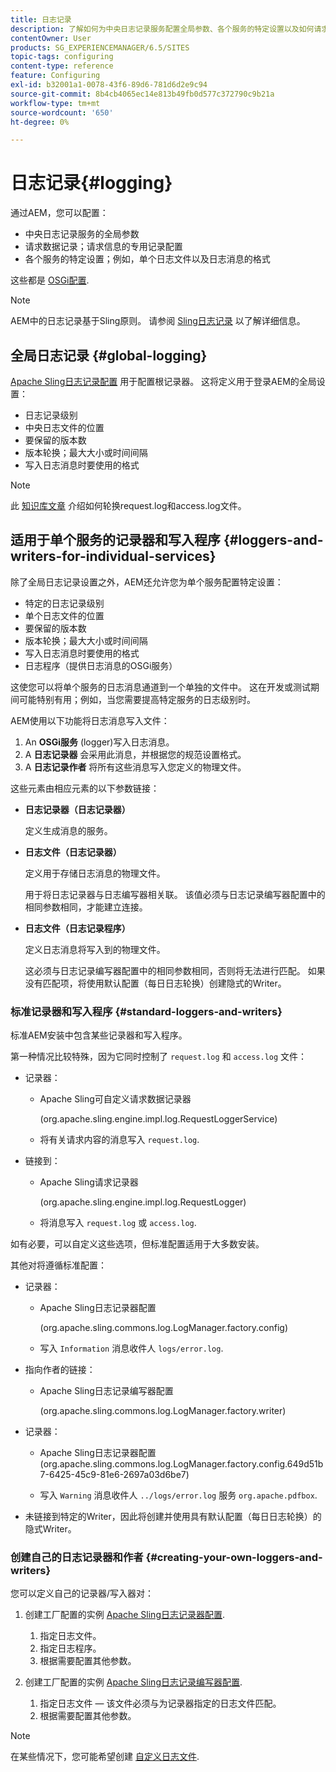 ```yaml
---
title: 日志记录
description: 了解如何为中央日志记录服务配置全局参数、各个服务的特定设置以及如何请求数据记录。
contentOwner: User
products: SG_EXPERIENCEMANAGER/6.5/SITES
topic-tags: configuring
content-type: reference
feature: Configuring
exl-id: b32001a1-0078-43f6-89d6-781d6d2e9c94
source-git-commit: 8b4cb4065ec14e813b49fb0d577c372790c9b21a
workflow-type: tm+mt
source-wordcount: '650'
ht-degree: 0%

---
```


# 日志记录{#logging}

通过AEM，您可以配置：

* 中央日志记录服务的全局参数
* 请求数据记录；请求信息的专用记录配置
* 各个服务的特定设置；例如，单个日志文件以及日志消息的格式

这些都是 [OSGi配置](/help/sites-deploying/configuring-osgi.md).

>[!NOTE]
>
>AEM中的日志记录基于Sling原则。 请参阅 [Sling日志记录](https://sling.apache.org/site/logging.html) 以了解详细信息。

## 全局日志记录 {#global-logging}

[Apache Sling日志记录配置](/help/sites-deploying/osgi-configuration-settings.md) 用于配置根记录器。 这将定义用于登录AEM的全局设置：

* 日志记录级别
* 中央日志文件的位置
* 要保留的版本数
* 版本轮换；最大大小或时间间隔
* 写入日志消息时要使用的格式

>[!NOTE]
>
>此 [知识库文章](https://helpx.adobe.com/experience-manager/kb/HowToRotateRequestAndAccessLog.html) 介绍如何轮换request.log和access.log文件。

## 适用于单个服务的记录器和写入程序 {#loggers-and-writers-for-individual-services}

除了全局日志记录设置之外，AEM还允许您为单个服务配置特定设置：

* 特定的日志记录级别
* 单个日志文件的位置
* 要保留的版本数
* 版本轮换；最大大小或时间间隔
* 写入日志消息时要使用的格式
* 日志程序（提供日志消息的OSGi服务）

这使您可以将单个服务的日志消息通道到一个单独的文件中。 这在开发或测试期间可能特别有用；例如，当您需要提高特定服务的日志级别时。

AEM使用以下功能将日志消息写入文件：

1. An **OSGi服务** (logger)写入日志消息。
1. A **日志记录器** 会采用此消息，并根据您的规范设置格式。
1. A **日志记录作者** 将所有这些消息写入您定义的物理文件。

这些元素由相应元素的以下参数链接：

* **日志记录器（日志记录器）**

  定义生成消息的服务。

* **日志文件（日志记录器）**

  定义用于存储日志消息的物理文件。

  用于将日志记录器与日志编写器相关联。 该值必须与日志记录编写器配置中的相同参数相同，才能建立连接。

* **日志文件（日志记录程序）**

  定义日志消息将写入到的物理文件。

  这必须与日志记录编写器配置中的相同参数相同，否则将无法进行匹配。 如果没有匹配项，将使用默认配置（每日日志轮换）创建隐式的Writer。

### 标准记录器和写入程序 {#standard-loggers-and-writers}

标准AEM安装中包含某些记录器和写入程序。

第一种情况比较特殊，因为它同时控制了 `request.log` 和 `access.log` 文件：

* 记录器：

   * Apache Sling可自定义请求数据记录器

     (org.apache.sling.engine.impl.log.RequestLoggerService)

   * 将有关请求内容的消息写入 `request.log`.

* 链接到：

   * Apache Sling请求记录器

     (org.apache.sling.engine.impl.log.RequestLogger)

   * 将消息写入 `request.log` 或 `access.log`.

如有必要，可以自定义这些选项，但标准配置适用于大多数安装。

其他对将遵循标准配置：

* 记录器：

   * Apache Sling日志记录器配置

     (org.apache.sling.commons.log.LogManager.factory.config)

   * 写入 `Information` 消息收件人 `logs/error.log`.

* 指向作者的链接：

   * Apache Sling日志记录编写器配置

     (org.apache.sling.commons.log.LogManager.factory.writer)

* 记录器：

   * Apache Sling日志记录器配置(org.apache.sling.commons.log.LogManager.factory.config.649d51b7-6425-45c9-81e6-2697a03d6be7)

   * 写入 `Warning` 消息收件人 `../logs/error.log` 服务 `org.apache.pdfbox`.

* 未链接到特定的Writer，因此将创建并使用具有默认配置（每日日志轮换）的隐式Writer。

### 创建自己的日志记录器和作者 {#creating-your-own-loggers-and-writers}

您可以定义自己的记录器/写入器对：

1. 创建工厂配置的实例 [Apache Sling日志记录器配置](/help/sites-deploying/osgi-configuration-settings.md).

   1. 指定日志文件。
   1. 指定日志程序。
   1. 根据需要配置其他参数。

1. 创建工厂配置的实例 [Apache Sling日志记录编写器配置](/help/sites-deploying/osgi-configuration-settings.md).

   1. 指定日志文件 — 该文件必须与为记录器指定的日志文件匹配。
   1. 根据需要配置其他参数。

>[!NOTE]
>
>在某些情况下，您可能希望创建 [自定义日志文件](/help/sites-deploying/monitoring-and-maintaining.md#create-a-custom-log-file).
